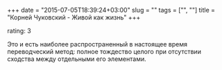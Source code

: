 +++
date = "2015-07-05T18:39:24+03:00"
slug = ""
tags = ["", ""]
title = "Корней Чуковский - Живой как жизнь"
+++

rating: 3

Это и есть наиболее распространенный в настоящее время переводческий метод:
полное тождество целого при отсутствии сходства между отдельными его элементами.
